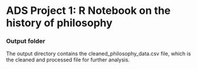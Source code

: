 # ADS Project 1:  R Notebook on the history of philosophy

### Output folder

The output directory contains the cleaned_philosophy_data.csv file, which is the cleaned and processed file for further analysis.

